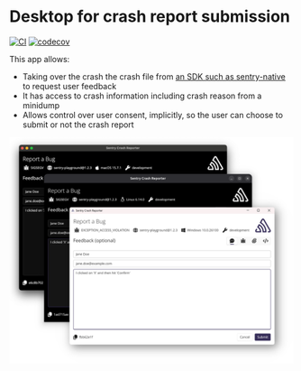 # Desktop for crash report submission

[![CI](https://github.com/getsentry/sentry-desktop-crash-reporter/actions/workflows/ci.yml/badge.svg)](https://github.com/getsentry/sentry-desktop-crash-reporter/actions/workflows/ci.yml)
[![codecov](https://codecov.io/gh/getsentry/sentry-desktop-crash-reporter/graph/badge.svg)](https://codecov.io/gh/getsentry/sentry-desktop-crash-reporter)

This app allows:

* Taking over the crash the crash file from [an SDK such as sentry-native](https://github.com/getsentry/sentry-native/pull/1303) to request user feedback
* It has access to crash information including crash reason from a minidump
* Allows control over user consent, implicitly, so the user can choose to submit or not the crash report

![Screenshots](.screenshots/all.png)

